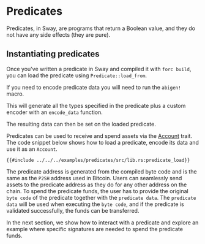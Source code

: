 # Predicates

Predicates, in Sway, are programs that return a Boolean value, and they do not have any side effects (they are pure).

## Instantiating predicates

Once you've written a predicate in Sway and compiled it with `forc build`, you can load the predicate using `Predicate::load_from`. 

If you need to encode predicate data you will need to run the `abigen!` macro.

This will generate all the types specified in the predicate plus a custom encoder with an `encode_data` function.
 
The resulting data can then be set on the loaded predicate.

Predicates can be used to receive and spend assets via the [Account](../getting-started/account.md) trait. The code snippet below shows how to load a predicate, encode its data and use it as an `Account`.

```rust,ignore
{{#include ../../../examples/predicates/src/lib.rs:predicate_load}}
```

The predicate address is generated from the compiled byte code and is the same as the `P2SH` address used in Bitcoin. Users can seamlessly send assets to the predicate address as they do for any other address on the chain. To spend the predicate funds, the user has to provide the original `byte code` of the predicate together with the `predicate data`. The `predicate data` will be used when executing the `byte code`, and if the predicate is validated successfully, the funds can be transferred.

In the next section, we show how to interact with a predicate and explore an example where specific signatures are needed to spend the predicate funds.
